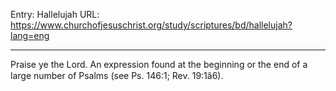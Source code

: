 Entry: Hallelujah
URL: https://www.churchofjesuschrist.org/study/scriptures/bd/hallelujah?lang=eng

---

Praise ye the Lord. An expression found at the beginning or the end of a large number of Psalms (see Ps. 146:1; Rev. 19:1â6).

